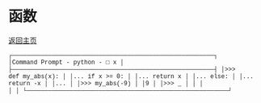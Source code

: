 # 函数

[返回主页](../README.md)


<code class="language-ascii" style="font-family: &quot;Courier New&quot;, Consolas, monospace;">┌────────────────────────────────────────────────────────┐
│Command Prompt - python                           - □ x │
├────────────────────────────────────────────────────────┤
│&gt;&gt;&gt; def my_abs(x):                                      │
│...     if x &gt;= 0:                                      │
│...         return x                                    │
│...     else:                                           │
│...         return -x                                   │
│...                                                     │
│&gt;&gt;&gt; my_abs(-9)                                          │
│9                                                       │
│&gt;&gt;&gt; _                                                   │
│                                                        │
│                                                        │
└────────────────────────────────────────────────────────┘
</code>

